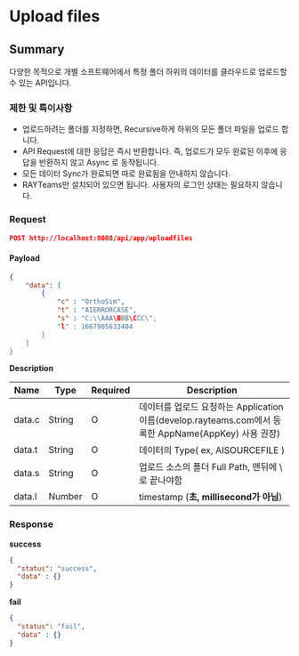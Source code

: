 # Upload files

## Summary

다양한 목적으로 개별 소프트웨어에서 특정 폴더 하위의 데이터를 클라우드로 업로드할 수 있는 API입니다.

### 제한 및 특이사항

* 업로드하려는 폴더를 지정하면, Recursive하게 하위의 모든 폴더 파일을 업로드 합니다.
* API Request에 대한 응답은 즉시 반환합니다. 즉, 업로드가 모두 완료된 이후에 응답을 반환하지 않고 Async 로 동작됩니다.
* 모든 데이터 Sync가 완료되면 따로 완료됨을 안내하지 않습니다.
* RAYTeams만 설치되어 있으면 됩니다. 사용자의 로그인 상태는 필요하지 않습니다.

### Request

```JSON
POST http://localhost:8008/api/app/uploadfiles
```

#### Payload

```JSON
{
    "data": [
        {
            "c" : "OrthoSim",
            "t" : "AIERRORCASE",
            "s" : "C:\\AAA\BBB\CCC\",
            "l" : 1667905633404
        }
    ]
}
```

**Description**

| Name | Type | Required | Description |
| --- | --- | --- | --- |
| data.c | String | O | 데이터를 업로드 요청하는 Application 이름(develop.rayteams.com에서 등록한 AppName(AppKey) 사용 권장)  |
| data.t | String | O  | 데이터의 Type( ex, AISOURCEFILE )  |
| data.s | String | O  | 업로드 소스의 폴더 Full Path, 맨뒤에 \ 로 끝나야함 |
| data.l | Number | O  | timestamp (**초, millisecond가 아님**) |

### Response

**success**

```JSON
{
  "status": "success",
  "data" : {}
}
```

**fail**

```JSON
{
  "status": "fail",
  "data" : {}
}
```

